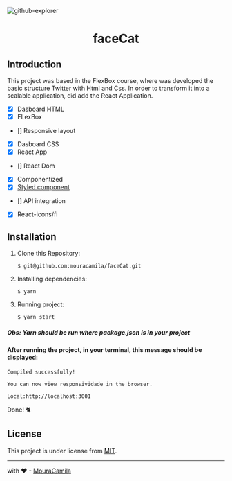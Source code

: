 ![github-explorer](https://raw.githubusercontent.com/mouracamila/faceCat/master/assets/faceCat.gif)

<h1 align="center">
faceCat
</h1>

## Introduction

This project was based in the FlexBox course, where was developed the basic structure Twitter with Html and Css. In order to transform it into a scalable application, did add the React Application.

- [x] Dasboard HTML
- [x] FLexBox
- [] Responsive layout
- [x] Dasboard CSS
- [x] React App
- [] React Dom
- [x] Componentized
- [x] [Styled component](https://styled-components.com/)
- [] API integration
- [x] React-icons/fi

## Installation

1. Clone this Repository:

   `$ git@github.com:mouracamila/faceCat.git`

2. Installing dependencies:

   `$ yarn`

3. Running project:

   `$ yarn start`

##### Obs: **Yarn** should be run where **package.json** is in your project

#### After running the project, in your terminal, this message should be displayed:

    Compiled successfully!

    You can now view responsividade in the browser.

    Local:http://localhost:3001

Done! 🐈

## License

This project is under license from [MIT](https://en.wikipedia.org/wiki/MIT_License).

---

with ❤ - [MouraCamila](https://github.com/mouracamila)
